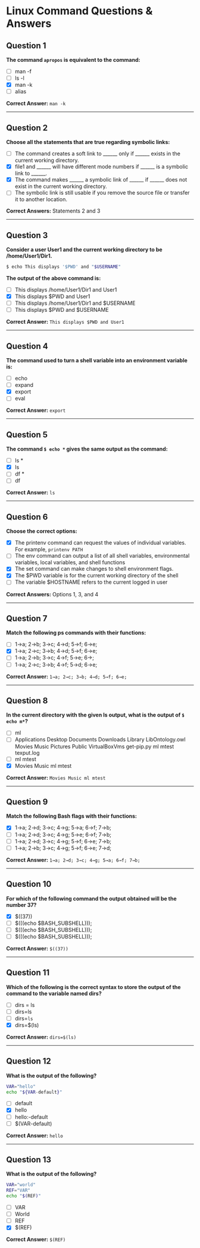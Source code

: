 # Linux Command Questions & Answers

## Question 1
**The command `apropos` is equivalent to the command:**

- [ ] man -f
- [ ] ls -l
- [x] man -k
- [ ] alias

**Correct Answer:** `man -k`

---

## Question 2
**Choose all the statements that are true regarding symbolic links:**

- [ ] The command creates a soft link to ______ only if ______ exists in the current working directory.
- [x] file1 and ______ will have different mode numbers if ______ is a symbolic link to ______.
- [x] The command makes ______ a symbolic link of ______ if ______ does not exist in the current working directory.
- [ ] The symbolic link is still usable if you remove the source file or transfer it to another location.

**Correct Answers:** Statements 2 and 3

---

## Question 3
**Consider a user User1 and the current working directory to be /home/User1/Dir1.**
```bash
$ echo This displays '$PWD' and "$USERNAME"
```
**The output of the above command is:**

- [ ] This displays /home/User1/Dir1 and User1
- [x] This displays $PWD and User1
- [ ] This displays /home/User1/Dir1 and $USERNAME
- [ ] This displays $PWD and $USERNAME

**Correct Answer:** `This displays $PWD and User1`

---

## Question 4
**The command used to turn a shell variable into an environment variable is:**

- [ ] echo
- [ ] expand
- [x] export
- [ ] eval

**Correct Answer:** `export`

---

## Question 5
**The command `$ echo *` gives the same output as the command:**

- [ ] ls *
- [x] ls
- [ ] df *
- [ ] df

**Correct Answer:** `ls`

---

## Question 6
**Choose the correct options:**

- [x] The printenv command can request the values of individual variables. For example, `printenv PATH`
- [ ] The env command can output a list of all shell variables, environmental variables, local variables, and shell functions
- [x] The set command can make changes to shell environment flags.
- [x] The $PWD variable is for the current working directory of the shell
- [ ] The variable $HOSTNAME refers to the current logged in user

**Correct Answers:** Options 1, 3, and 4

---

## Question 7
**Match the following ps commands with their functions:**

- [ ] 1→a; 2→b; 3→c; 4→d; 5→f; 6→e;
- [x] 1→a; 2→c; 3→b; 4→d; 5→f; 6→e;
- [ ] 1→a; 2→b; 3→c; 4→f; 5→e; 6→;
- [ ] 1→a; 2→c; 3→b; 4→f; 5→d; 6→e;

**Correct Answer:** `1→a; 2→c; 3→b; 4→d; 5→f; 6→e;`

---

## Question 8
**In the current directory with the given ls output, what is the output of `$ echo m*`?**

- [ ] ml
- [ ] Applications Desktop Documents Downloads Library LibOntology.owl Movies Music Pictures Public VirtualBoxVms get-pip.py ml mtest texput.log
- [ ] ml mtest
- [x] Movies Music ml mtest

**Correct Answer:** `Movies Music ml mtest`

---

## Question 9
**Match the following Bash flags with their functions:**

- [x] 1→a; 2→d; 3→c; 4→g; 5→a; 6→f; 7→b;
- [ ] 1→a; 2→d; 3→c; 4→g; 5→e; 6→f; 7→b;
- [ ] 1→a; 2→d; 3→c; 4→g; 5→f; 6→e; 7→b;
- [ ] 1→a; 2→b; 3→c; 4→g; 5→f; 6→e; 7→d;

**Correct Answer:** `1→a; 2→d; 3→c; 4→g; 5→a; 6→f; 7→b;`

---

## Question 10
**For which of the following command the output obtained will be the number 37?**

- [x] $((37))
- [ ] $(((echo $BASH_SUBSHELL)));
- [ ] $(((echo $BASH_SUBSHELL)));
- [ ] $(((echo $BASH_SUBSHELL)));

**Correct Answer:** `$((37))`

---

## Question 11
**Which of the following is the correct syntax to store the output of the command to the variable named dirs?**

- [ ] dirs = ls
- [ ] dirs=ls
- [ ] dirs=`ls`
- [x] dirs=$(ls)

**Correct Answer:** `dirs=$(ls)`

---

## Question 12
**What is the output of the following?**
```bash
VAR="hello"
echo "${VAR-default}"
```
- [ ] default
- [x] hello
- [ ] hello:-default
- [ ] $(VAR-default)

**Correct Answer:** `hello`

---

## Question 13
**What is the output of the following?**
```bash
VAR="world"
REF="VAR"
echo "$(REF)"
```
- [ ] VAR
- [ ] World
- [ ] REF
- [x] $(REF)

**Correct Answer:** `$(REF)`
